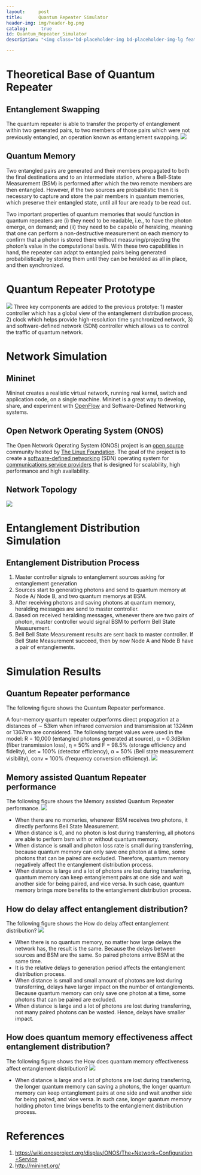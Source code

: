 ```yaml
---
layout:     post
title:      Quantum Repeater Simulator
header-img: img/header-bg.png
catalog: 	 true
id:	Quantum_Repeater_Simulator
description: "<img class='bd-placeholder-img bd-placeholder-img-lg featurette-image img-fluid mx-auto' width='548' height='452' src='https://raw.githubusercontent.com/QuantumRepeaterSimulator/QuantumRepeaterSimulator.github.io/main/img/quantum_repeater/repeater_prototype.png'></img>"

---
```


# Theoretical Base of Quantum Repeater
## Entanglement Swapping
The quantum repeater is able to transfer the property of entanglement within two generated pairs, to two members of those pairs which were not previously entangled, an operation known as entanglement swapping.
![](https://raw.githubusercontent.com/QuantumRepeaterSimulator/QuantumRepeaterSimulator.github.io/main/img/quantum_repeater/entanglement_swapping.png)

## Quantum Memory
Two entangled pairs are generated and their members propagated to both the final destinations
and to an intermediate station, where a Bell-State Measurement (BSM) is performed after which the two remote members are then entangled. However, if the two sources are probabilistic then it is necessary to capture and store the pair members in quantum memories, which preserve their entangled state, until all four are ready to be read out.

Two important properties of quantum memories that would function in quantum repeaters are (i) they need to be readable, i.e., to have the photon emerge, on demand; and (ii) they need to be capable of heralding, meaning that one can perform a non-destructive measurement on each memory to confirm that a photon is stored there without measuring/projecting the photon’s value in the computational basis. With these two capabilities in hand, the repeater can adapt to entangled pairs being generated probabilistically by storing them until they can be heralded as all in place, and then synchronized.


# Quantum Repeater Prototype

![](https://raw.githubusercontent.com/QuantumRepeaterSimulator/QuantumRepeaterSimulator.github.io/main/img/quantum_repeater/repeater_prototype.png)
Three key components are added to the previous prototye: 1) master controller which has a global view of the entanglement distribution process, 2) clock which helps provide high-resolution time synchronized network, 3) and software-defined network (SDN) controller which allows us to control the traffic of quantum network.


# Network Simulation

## Mininet
Mininet creates a realistic virtual network, running real kernel, switch and application code, on a single machine.  Mininet is a great way to develop, share, and experiment with [OpenFlow](http://openflow.org/) and Software-Defined Networking systems.

## Open Network Operating System (ONOS)
The Open Network Operating System (ONOS) project is an [open source](https://en.wikipedia.org/wiki/Open_source "Open source") community hosted by [The Linux Foundation](https://en.wikipedia.org/wiki/The_Linux_Foundation "The Linux Foundation"). The goal of the project is to create a [software-defined networking](https://en.wikipedia.org/wiki/Software-defined_networking "Software-defined networking") (SDN) operating system for [communications service providers](https://en.wikipedia.org/wiki/Communications_service_provider "Communications service provider") that is designed for scalability, high performance and high availability.



## Network Topology
![](https://raw.githubusercontent.com/QuantumRepeaterSimulator/QuantumRepeaterSimulator.github.io/main/img/quantum_repeater/network_topology.png)

# Entanglement Distribution Simulation
## Entanglement Distribution Process
1. Master controller signals to entanglement sources asking for entanglement generation
2. Sources start to generating photons and send to quantum memory at Node A/ Node B, and two quantum memorys at BSM.
3. After receiving photons and saving photons at quantum memory, heralding messages are send to master controller.
4. Based on received heralding messages, whenever there are two pairs of photon, master controller would signal BSM to perform Bell State Measurement.
5. Bell Bell State Measurement results are sent back to master controller.  If Bell State Measurement succeed, then by now Node A and Node B have a pair of entanglements.

# Simulation Results
## Quantum Repeater performance
The following figure shows the Quantum Repeater performance.

A four-memory quantum repeater outperforms direct propagation at a distances of ∼ 53km when infrared conversion and transmission at 1324nm or 1367nm are considered.  The following target values were used in the model: R = 10,000 (entangled photons generated at source), α = 0.3dB/km (fiber transmission loss), η = 50% and F = 98.5% (storage efficiency and fidelity), det = 100% (detector efficiency), α = 50% (Bell state measurement visibility), conv = 100% (frequency conversion efficiency).
![](https://raw.githubusercontent.com/QuantumRepeaterSimulator/QuantumRepeaterSimulator.github.io/main/img/quantum_repeater/direct_transmission_vs_repeater.png)

## Memory assisted Quantum Repeater performance
The following figure shows the Memory assisted Quantum Repeater performance.
![](https://raw.githubusercontent.com/QuantumRepeaterSimulator/QuantumRepeaterSimulator.github.io/main/img/quantum_repeater/with_without_memory.png)
- When there are no momeries, whenever BSM receives two photons, it directly performs Bell State Measurement.  
- When distance is 0, and no photon is lost during transferring, all photons are able to perform bsm with or without quantum memory.
- When distance is small and photon loss rate is small during transferring, because quantum memory can only save one photon at a time, some photons that can be paired are excluded. Therefore, quantum memory negatively affect the entanglement distribution process.
- When distance is large and a lot of photons are lost during transferring, quantum memory can keep entanglement pairs at one side and wait another side for being paired, and vice versa. In such case, quantum memory brings more benefits to the entanglement distribution process.

## How do delay affect entanglement distribution?
The following figure shows the How do delay affect entanglement distribution?
![](https://raw.githubusercontent.com/QuantumRepeaterSimulator/QuantumRepeaterSimulator.github.io/main/img/quantum_repeater/delays_vs_entanglements.png)
- When there is no quantum memory, no matter how large delays the network has, the result is the same. Because the delays between sources and BSM are the same. So paired photons arrive BSM at the same time.
- It is the relative delays to generation period affects the entanglement distribution process.
- When distance is small and small amount of photons are lost during transferring, delays have larger impact on the number of entanglements. Because quantum memory can only save one photon at a time, some photons that can be paired are excluded.
- When distance is large and a lot of photons are lost during transferring, not many paired photons can be wasted. Hence, delays have smaller impact.

## How does quantum memory effectiveness affect entanglement distribution?
The following figure shows the How does quantum memory effectiveness affect entanglement distribution?
![](https://raw.githubusercontent.com/QuantumRepeaterSimulator/QuantumRepeaterSimulator.github.io/main/img/quantum_repeater/qm_hold_time_vs_entanglements.png)
- When distance is large and a lot of photons are lost during transferring, the longer quantum memory can saving a photons, the longer quantum memory can keep entanglement pairs at one side and wait another side for being paired, and vice versa. In such case, longer quantum memory holding photon time brings benefits to the entanglement distribution process.

# References
1. https://wiki.onosproject.org/display/ONOS/The+Network+Configuration+Service
2. http://mininet.org/